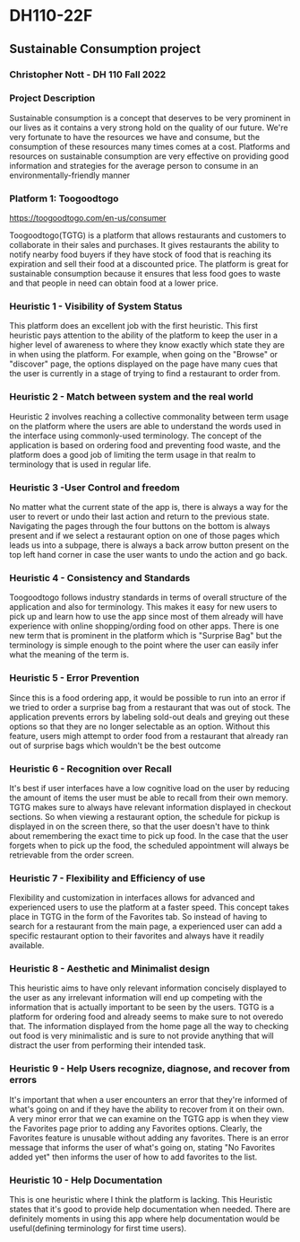 # DH110-22F

## Sustainable Consumption project
### Christopher Nott - DH 110 Fall 2022

### Project Description
Sustainable consumption is a concept that deserves to be very prominent in our lives as it contains a very strong hold on the quality of our future. We're very fortunate to have the resources we have and consume, but the consumption of these resources many times comes at a cost. Platforms and resources on sustainable consumption are very effective on providing good information and strategies for the average person to consume in an environmentally-friendly manner


### Platform 1: Toogoodtogo
https://toogoodtogo.com/en-us/consumer

Toogoodtogo(TGTG) is a platform that allows restaurants and customers to collaborate in their sales and purchases. It gives restaurants the ability to notify nearby food buyers if they have stock of food that is reaching its expiration and sell their food at a discounted price. The platform is great for sustainable consumption because it ensures that less food goes to waste and that people in need can obtain food at a lower price.


### Heuristic 1 - Visibility of System Status
This platform does an excellent job with the first heuristic. This first heuristic pays attention to the ability of the platform to keep the user in a higher level of awareness to where they know exactly which state they are in when using the platform. For example, when going on the "Browse" or "discover" page, the options displayed on the page have many cues that the user is currently in a stage of trying to find a restaurant to order from.

### Heuristic 2 - Match between system and the real world
Heuristic 2 involves reaching a collective commonality between term usage on the platform where the users are able to understand the words used in the interface using commonly-used terminology. The concept of the application is based on ordering food and preventing food waste, and the platform does a good job of limiting the term usage in that realm to terminology that is used in regular life.

### Heuristic 3 -User Control and freedom
No matter what the current state of the app is, there is always a way for the user to revert or undo their last action and return to the previous state. Navigating the pages through the four buttons on the bottom is always present and if we select a restaurant option on one of those pages which leads us into a subpage, there is always a back arrow button present on the top left hand corner in case the user wants to undo the action and go back.

### Heuristic 4 - Consistency and Standards 
Toogoodtogo follows industry standards in terms of overall structure of the application and also for terminology. This makes it easy for new users to pick up and learn how to use the app since most of them already will have experience with online shopping/ording food on other apps. There is one new term that is prominent in the platform which is "Surprise Bag" but the terminology is simple enough to the point where the user can easily infer what the meaning of the term is.

### Heuristic 5 - Error Prevention
Since this is a food ordering app, it would be possible to run into an error if we tried to order a surprise bag from a restaurant that was out of stock. The application prevents errors by labeling sold-out deals and greying out these options so that they are no longer selectable as an option. Without this feature, users migh attempt to order food from a restaurant that already ran out of surprise bags which wouldn't be the best outcome

### Heuristic 6 - Recognition over Recall
It's best if user interfaces have a low cognitive load on the user by reducing the amount of items the user must be able to recall from their own memory. TGTG makes sure to always have relevant information displayed in checkout sections. So when viewing a restaurant option, the schedule for pickup is displayed in on the screen there, so that the user doesn't have to think about remembering the exact time to pick up food. In the case that the user forgets when to pick up the food, the scheduled appointment will always be retrievable from the order screen.

### Heuristic 7 - Flexibility and Efficiency of use
Flexibility and customization in interfaces allows for advanced and experienced users to use the platform at a faster speed. This concept takes place in TGTG in the form of the Favorites tab. So instead of having to search for a restaurant from the main page, a experienced user can add a specific restaurant option to their favorites and always have it readily available.

### Heuristic 8 - Aesthetic and Minimalist design
This heuristic aims to have only relevant information concisely displayed to the user as any irrelevant information will end up competing with the information that is actually important to be seen by the users. TGTG is a platform for ordering food and already seems to make sure to not overedo that. The information displayed from the home page all the way to checking out food is very minimalistic and is sure to not provide anything that will distract the user from performing their intended task. 

### Heuristic 9 - Help Users recognize, diagnose, and recover from errors
It's important that when a user encounters an error that they're informed of what's going on and if they have the ability to recover from it on their own. A very minor error that we can examine on the TGTG app is when they view the Favorites page prior to adding any Favorites options. Clearly, the Favorites feature is unusable without adding any favorites. There is an error message that informs the user of what's going on, stating "No Favorites added yet" then informs the user of how to add favorites to the list.

### Heuristic 10 - Help Documentation 
This is one heuristic where I think the platform is lacking. This Heuristic states that it's good to provide help documentation when needed. There are definitely moments in using this app where help documentation would be useful(defining terminology for first time users).
